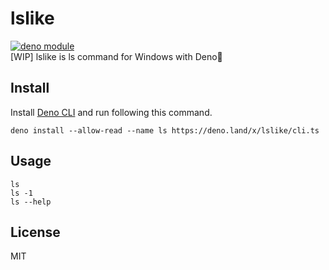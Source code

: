 # lslike
[![deno module](https://shield.deno.dev/x/lslike)](https://deno.land/x/lslike)  
[WIP] lslike is ls command for Windows with Deno🦕

## Install

Install [Deno CLI](https://deno.com/manual/getting_started/installation) and run following this
command.

```
deno install --allow-read --name ls https://deno.land/x/lslike/cli.ts
```

## Usage

```
ls
ls -1
ls --help
```

## License

MIT
